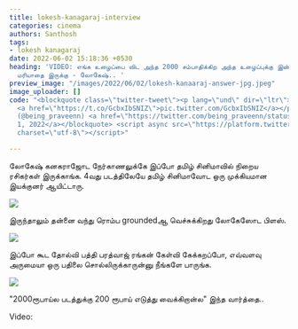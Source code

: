 ```yaml
---
title: lokesh-kanagaraj-interview
categories: cinema
authors: Santhosh
tags:
- lokesh kanagaraj
date: 2022-06-02 15:18:36 +0530
heading: 'VIDEO: எங்க உழைப்பை விட அந்த 2000 சம்பாதிக்கிற அந்த உழைப்புக்கு இன்னும்
  மரியாதை இருக்கு - லோகேஷ்.. '
preview_image: "/images/2022/06/02/lokesh-kanaaraj-answer-jpg.jpeg"
image_uploader: []
code: "<blockquote class=\"twitter-tweet\"><p lang=\"und\" dir=\"ltr\">\U0001F62D\U0001F62D\U0001F525\U0001F525
  <a href=\"https://t.co/GcbxIbSNIZ\">pic.twitter.com/GcbxIbSNIZ</a></p>&mdash; barcelona
  (@being_praveenn) <a href=\"https://twitter.com/being_praveenn/status/1532027869844496384?ref_src=twsrc%5Etfw\">June
  1, 2022</a></blockquote> <script async src=\"https://platform.twitter.com/widgets.js\"
  charset=\"utf-8\"></script>"

---
```


லோகேஷ் கனகராஜோட நேர்காணலுக்கே இப்போ தமிழ் சினிமாவில் நிறைய ரசிகர்கள் இருக்காங்க. 4வது படத்திலேயே தமிழ் சினிமாவோட ஒரு முக்கியமான இயக்குனர் ஆயிட்டாரு.

![](/images/2022/06/02/lokesh-kanagaraj-1-jpg.jpeg)

இருந்தாலும் தன்னை வந்து ரொம்ப groundedஆ வெச்சுக்கிறது லோகேஸோட பிளஸ்.

![](/images/2022/06/02/lokesh-kanagaraj-2-jpg.jpeg)

இப்போ கூட தோல்வி பத்தி பரத்வாஜ் ரங்கன் கேள்வி கேக்கறப்போ, எவ்வளவு அருமையா ஒரு பதிலை சொல்லிருக்காருன்னு நீங்களே பாருங்க.

![](/images/2022/06/02/lokesh-kanagaraj-3-jpg.jpeg)

"2000ரூபாய்ல படத்துக்கு 200 ரூபாய் எடுத்து வைக்கிறான்ல" இந்த வார்த்தை..

Video:
